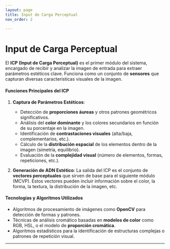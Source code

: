 ```yaml
---
layout: page
title: Input de Carga Perceptual
nav_order: 2

---
```


# Input de Carga Perceptual

El **ICP (Input de Carga Perceptual)** es el primer módulo del sistema, encargado de recibir y analizar la imagen de entrada para extraer parámetros estéticos clave. Funciona como un conjunto de **sensores** que capturan diversas características visuales de la imagen.

#### Funciones Principales del ICP

1. **Captura de Parámetros Estéticos**: 
   - Detección de **proporciones áureas** y otros patrones geométricos significativos.
   - Análisis del **color dominante** y los colores secundarios en función de su porcentaje en la imagen.
   - Identificación de **contrastaciones visuales** (alta/baja, complementarios, etc.).
   - Cálculo de la **distribución espacial** de los elementos dentro de la imagen (simetría, equilibrio).
   - Evaluación de la **complejidad visual** (número de elementos, formas, repeticiones, etc.).

2. **Generación de ADN Estético**: 
   La salida del ICP es el conjunto de **vectores perceptuales** que sirven de base para el siguiente módulo (MCVP). Estos vectores pueden incluir información sobre el color, la forma, la textura, la distribución de la imagen, etc.

#### Tecnologías y Algoritmos Utilizados

- Algoritmos de procesamiento de imágenes como **OpenCV** para detección de formas y patrones.
- Técnicas de análisis cromático basadas en **modelos de color** como RGB, HSL, o el modelo de **proporción cromática**.
- Algoritmos estadísticos para la identificación de estructuras complejas o patrones de repetición visual.

---
